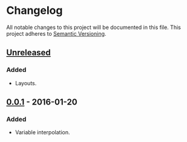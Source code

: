 # Changelog

All notable changes to this project will be documented in this file.
This project adheres to [Semantic Versioning](http://semver.org/).

## [Unreleased]
### Added
- Layouts.

## [0.0.1] - 2016-01-20
### Added
- Variable interpolation.

[Unreleased]: https://github.com/maxdeviant/greshunkel/compare/v0.0.1...HEAD
[0.0.1]: https://github.com/maxdeviant/greshunkel/compare/e8c19f3...v0.0.1
